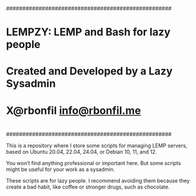 ###################################################
#                                                 #
#     LEMPZY: LEMP and Bash for lazy people       #
#    Created and Developed by a Lazy Sysadmin     #
#           X@rbonfil  info@rbonfil.me            #
#                                                 #
###################################################

This is a repository where I store some scripts for managing LEMP servers, based on Ubuntu 20.04, 22.04, 24.04, or Debian 10, 11, and 12.

You won’t find anything professional or important here. But some scripts might be useful for your work as a sysadmin.

These scripts are for lazy people. I recommend avoiding them because they create a bad habit, like coffee or stronger drugs, such as chocolate.
